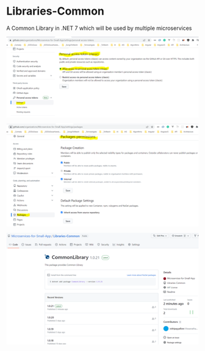 # Libraries-Common

A Common Library in .NET 7 which will be used by multiple microservices

![PAT Settings |150x150](./documentation/images/PAT_Settings.PNG)

![Packages Permissions |150x150](./documentation/images/Packages_Permissions.PNG)

![GitHub Nuget Packages |150x150](./documentation/images/GitHub_Nuget_Packages.PNG)
